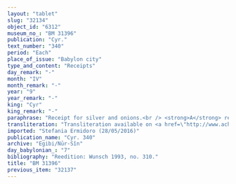 ```yaml
---
layout: "tablet"
slug: "32134"
object_id: "6312"
museum_no_: "BM 31396"
publication: "Cyr."
text_number: "340"
period: "Each"
place_of_issue: "Babylon city"
type_and_content: "Receipts"
day_remark: "-"
month: "IV"
month_remark: "-"
year: "9"
year_remark: "-"
king: "Cyr"
king_remark: "-"
paraphrase: "Receipt for silver and onions.<br /> <strong>A</strong> receives 9 3/4 shekels of silver (and) 1600 bundles of onions on <strong>C</strong>&rsquo;s behalf from <strong>B</strong>. This does not include something the details of which are lost in the broken passages at the end of the tablet. Names of 2 witnesses and the scribe.<br /> &nbsp;<br /> <strong>A </strong>= &Scaron;ūzubu/Nab&ucirc;-nāṣir//Ṭābihu; <strong>B </strong>= Iddin-Marduk/Iqī&scaron;āya//Nūr-S&icirc;n; <strong>C </strong>= Nūrea/Nab&ucirc;-ēṭir/Iddin-Papsukkal"
transliteration: "Transliteration available on <a href=\"http://www.achemenet.com/fr/item/?/sources-textuelles/textes-par-langues-et-ecritures/babylonien/autres-archives-privees/1672849\" target=\"_blank\">Achemenet</a>"
imported: "Stefania Ermidoro (28/05/2016)"
publication_name: "Cyr. 340"
archive: "Egibi/Nūr-Sîn"
day_babylonian_: "7"
bibliography: "Reedition: Wunsch 1993, no. 310."
title: "BM 31396"
previous_item: "32137"
---
```

